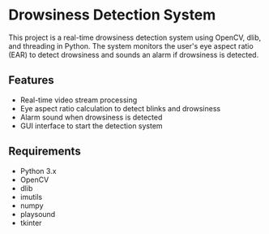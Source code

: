# Drowsiness Detection System

This project is a real-time drowsiness detection system using OpenCV, dlib, and threading in Python. The system monitors the user's eye aspect ratio (EAR) to detect drowsiness and sounds an alarm if drowsiness is detected.

## Features

- Real-time video stream processing
- Eye aspect ratio calculation to detect blinks and drowsiness
- Alarm sound when drowsiness is detected
- GUI interface to start the detection system

## Requirements

- Python 3.x
- OpenCV
- dlib
- imutils
- numpy
- playsound
- tkinter



